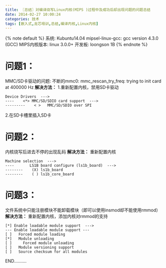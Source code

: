 ```yaml
---
title: 〖总结〗对编译烧写Linux内核(MIPS )过程中及成功后却出现问题的问题总结
date: 2014-02-27 10:00:24
categories: 技术
tags: [嵌入式,龙芯培训,总结,编译内核,Linux内核]
---
```


{% note default %}
系统: Kubuntu14.04
mipsel-linux-gcc: gcc version 4.3.0 (GCC)
MIPS内核版本: linux 3.0.0+
开发板: loongson 1B
{% endnote %}

# 问题1：
MMC/SD卡驱动的问题: 不断的mmc0: mmc_rescan_try_freq: trying to init card at 400000 Hz<!--more-->
**解决方法：**
1.重新配置内核，禁用SD卡驱动
~~~ shell
Device Drivers  --->
----    <*> MMC/SD/SDIO card support  --->
---------    < >   MMC/SD/SDIO over SPI
~~~
2.在SD卡槽里插入SD卡

# 问题2：
内核烧写后进去不停的出现乱码
**解决方法：** 重新配置内核
~~~ shell
Machine selection  --->
----       LS1B board configure (ls1b_board)  --->
--------    (X) ls1b_board
--------    ( ) ls1b_core_board
~~~

# 问题3：
文件系统中只能注册模块不能卸载模块（即可以使用insmod却不能使用rmmod）
**解决方法：** 重新配置内核，添加内核对rmmod的支持
~~~ shell
[*] Enable loadable module support  --->
--- Enable loadable module support ---
[ ]   Forced module loading
[*]   Module unloading
[ ]     Forced module unloading
[ ]   Module versioning support
[ ]   Source checksum for all modules
~~~

END..........
